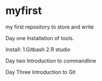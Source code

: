 # myfirst
my first repository to store and write 

Day one
Installation of tools.


Install:
1.Gitbash
2.R studio


Day two
Introduction to commandline














Day Three
Introduction to Git




